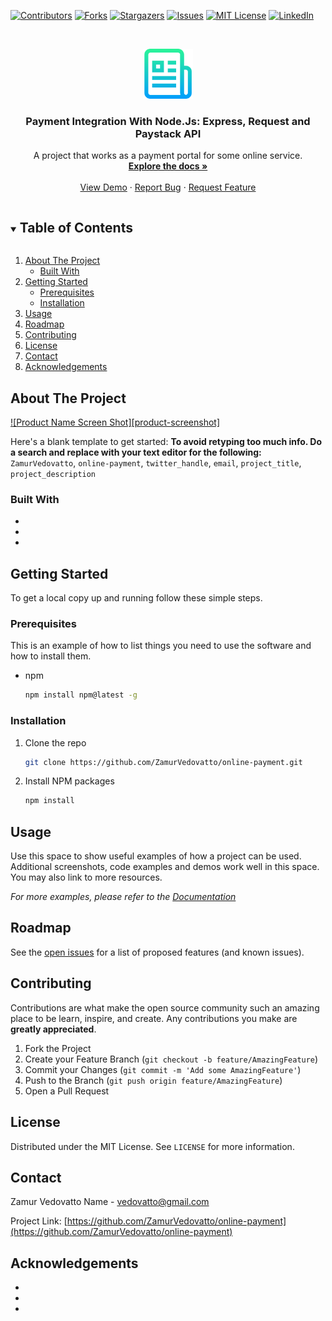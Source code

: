 <!--
*** Thanks for checking out the Best-README-Template. If you have a suggestion
*** that would make this better, please fork the repo and create a pull request
*** or simply open an issue with the tag "enhancement".
*** Thanks again! Now go create something AMAZING! :D
***
***
***
*** To avoid retyping too much info. Do a search and replace for the following:
*** ZamurVedovatto, online-payment, twitter_handle, email, project_title, project_description
-->



<!-- PROJECT SHIELDS -->
<!--
*** I'm using markdown "reference style" links for readability.
*** Reference links are enclosed in brackets [ ] instead of parentheses ( ).
*** See the bottom of this document for the declaration of the reference variables
*** for contributors-url, forks-url, etc. This is an optional, concise syntax you may use.
*** https://www.markdownguide.org/basic-syntax/#reference-style-links
-->
[![Contributors][contributors-shield]][contributors-url]
[![Forks][forks-shield]][forks-url]
[![Stargazers][stars-shield]][stars-url]
[![Issues][issues-shield]][issues-url]
[![MIT License][license-shield]][license-url]
[![LinkedIn][linkedin-shield]][linkedin-url]



<!-- PROJECT LOGO  -->
<br />
<p align="center">
  <a href="https://github.com/ZamurVedovatto/online-payment">
    <img src="images/logo.png" alt="Logo" width="80" height="80">
  </a>

  <h3 align="center">Payment Integration With Node.Js: Express, Request and Paystack API</h3>

  <p align="center">
    A project that works as a payment portal for some online service.
    <br />
    <a href="https://github.com/ZamurVedovatto/online-payment"><strong>Explore the docs »</strong></a>
    <br />
    <br />
    <a href="https://github.com/ZamurVedovatto/online-payment">View Demo</a>
    ·
    <a href="https://github.com/ZamurVedovatto/online-payment/issues">Report Bug</a>
    ·
    <a href="https://github.com/ZamurVedovatto/online-payment/issues">Request Feature</a>
  </p>
</p>



<!-- TABLE OF CONTENTS -->
<details open="open">
  <summary><h2 style="display: inline-block">Table of Contents</h2></summary>
  <ol>
    <li>
      <a href="#about-the-project">About The Project</a>
      <ul>
        <li><a href="#built-with">Built With</a></li>
      </ul>
    </li>
    <li>
      <a href="#getting-started">Getting Started</a>
      <ul>
        <li><a href="#prerequisites">Prerequisites</a></li>
        <li><a href="#installation">Installation</a></li>
      </ul>
    </li>
    <li><a href="#usage">Usage</a></li>
    <li><a href="#roadmap">Roadmap</a></li>
    <li><a href="#contributing">Contributing</a></li>
    <li><a href="#license">License</a></li>
    <li><a href="#contact">Contact</a></li>
    <li><a href="#acknowledgements">Acknowledgements</a></li>
  </ol>
</details>



<!-- ABOUT THE PROJECT -->
## About The Project

[![Product Name Screen Shot][product-screenshot]](https://example.com)

Here's a blank template to get started:
**To avoid retyping too much info. Do a search and replace with your text editor for the following:**
`ZamurVedovatto`, `online-payment`, `twitter_handle`, `email`, `project_title`, `project_description`


### Built With

* []()
* []()
* []()



<!-- GETTING STARTED -->
## Getting Started

To get a local copy up and running follow these simple steps.

### Prerequisites

This is an example of how to list things you need to use the software and how to install them.
* npm
  ```sh
  npm install npm@latest -g
  ```

### Installation

1. Clone the repo
   ```sh
   git clone https://github.com/ZamurVedovatto/online-payment.git
   ```
2. Install NPM packages
   ```sh
   npm install
   ```



<!-- USAGE EXAMPLES -->
## Usage

Use this space to show useful examples of how a project can be used. Additional screenshots, code examples and demos work well in this space. You may also link to more resources.

_For more examples, please refer to the [Documentation](https://example.com)_



<!-- ROADMAP -->
## Roadmap

See the [open issues](https://github.com/ZamurVedovatto/online-payment/issues) for a list of proposed features (and known issues).



<!-- CONTRIBUTING -->
## Contributing

Contributions are what make the open source community such an amazing place to be learn, inspire, and create. Any contributions you make are **greatly appreciated**.

1. Fork the Project
2. Create your Feature Branch (`git checkout -b feature/AmazingFeature`)
3. Commit your Changes (`git commit -m 'Add some AmazingFeature'`)
4. Push to the Branch (`git push origin feature/AmazingFeature`)
5. Open a Pull Request



<!-- LICENSE -->
## License

Distributed under the MIT License. See `LICENSE` for more information.



<!-- CONTACT -->
## Contact

Zamur Vedovatto Name - vedovatto@gmail.com

Project Link: [https://github.com/ZamurVedovatto/online-payment](https://github.com/ZamurVedovatto/online-payment)



<!-- ACKNOWLEDGEMENTS -->
## Acknowledgements

* []()
* []()
* []()





<!-- MARKDOWN LINKS & IMAGES -->
<!-- https://www.markdownguide.org/basic-syntax/#reference-style-links -->
[contributors-shield]: https://img.shields.io/github/contributors/ZamurVedovatto/repo.svg?style=for-the-badge
[contributors-url]: https://github.com/ZamurVedovatto/repo/graphs/contributors
[forks-shield]: https://img.shields.io/github/forks/ZamurVedovatto/repo.svg?style=for-the-badge
[forks-url]: https://github.com/ZamurVedovatto/repo/network/members
[stars-shield]: https://img.shields.io/github/stars/ZamurVedovatto/repo.svg?style=for-the-badge
[stars-url]: https://github.com/ZamurVedovatto/repo/stargazers
[issues-shield]: https://img.shields.io/github/issues/ZamurVedovatto/repo.svg?style=for-the-badge
[issues-url]: https://github.com/ZamurVedovatto/repo/issues
[license-shield]: https://img.shields.io/github/license/ZamurVedovatto/repo.svg?style=for-the-badge
[license-url]: https://github.com/ZamurVedovatto/repo/blob/master/LICENSE.txt
[linkedin-shield]: https://img.shields.io/badge/-LinkedIn-black.svg?style=for-the-badge&logo=linkedin&colorB=555
[linkedin-url]: https://www.linkedin.com/in/zamur/
